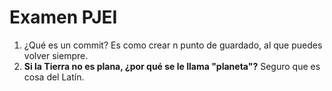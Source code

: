 ﻿# Examen PJEI

1. ¿Qué es un commit?		Es como crear n punto de guardado, al que puedes volver siempre.
2. **Si la Tierra no es plana, ¿por qué se le llama "planeta"?**	Seguro que es cosa del Latín.